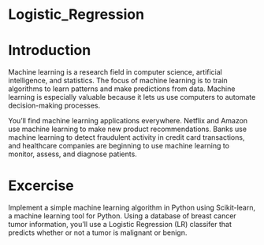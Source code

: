 # Logistic_Regression
# Introduction
Machine learning is a research field in computer science, artificial intelligence, and statistics. The focus of machine learning is to train algorithms to learn patterns and make predictions from data. Machine learning is especially valuable because it lets us use computers to automate decision-making processes.

You’ll find machine learning applications everywhere. Netflix and Amazon use machine learning to make new product recommendations. Banks use machine learning to detect fraudulent activity in credit card transactions, and healthcare companies are beginning to use machine learning to monitor, assess, and diagnose patients.

# Excercise
Implement a simple machine learning algorithm in Python using Scikit-learn, a machine learning tool for Python. Using a database of breast cancer tumor information, you’ll use a Logistic Regression (LR) classifer that predicts whether or not a tumor is malignant or benign.
